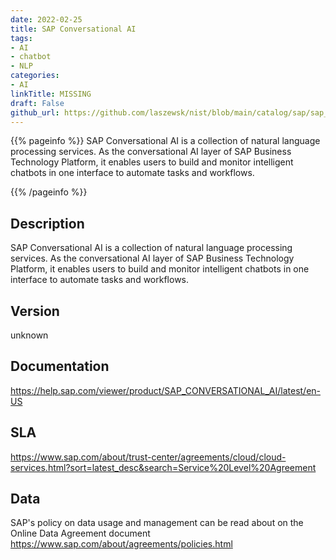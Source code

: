 ```yaml
---
date: 2022-02-25
title: SAP Conversational AI
tags: 
- AI
- chatbot
- NLP
categories: 
- AI
linkTitle: MISSING
draft: False         
github_url: https://github.com/laszewsk/nist/blob/main/catalog/sap/sap_conversational_ai.yaml
---
```


{{% pageinfo %}}
SAP Conversational AI is a collection of natural language processing
services. As the conversational AI layer of SAP Business Technology
Platform, it enables users to build and monitor intelligent chatbots
in one interface to automate tasks and workflows.

{{% /pageinfo %}}

## Description

SAP Conversational AI is a collection of natural language processing
services. As the conversational AI layer of SAP Business Technology
Platform, it enables users to build and monitor intelligent chatbots
in one interface to automate tasks and workflows.


## Version

unknown

## Documentation

https://help.sap.com/viewer/product/SAP_CONVERSATIONAL_AI/latest/en-US

## SLA

https://www.sap.com/about/trust-center/agreements/cloud/cloud-services.html?sort=latest_desc&search=Service%20Level%20Agreement

## Data

SAP's policy on data usage and management can be read about on the Online Data Agreement document https://www.sap.com/about/agreements/policies.html
